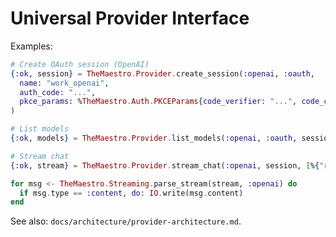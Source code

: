 # Universal Provider Interface

Examples:

```elixir
# Create OAuth session (OpenAI)
{:ok, session} = TheMaestro.Provider.create_session(:openai, :oauth,
  name: "work_openai",
  auth_code: "...",
  pkce_params: %TheMaestro.Auth.PKCEParams{code_verifier: "...", code_challenge: "..."}
)

# List models
{:ok, models} = TheMaestro.Provider.list_models(:openai, :oauth, session)

# Stream chat
{:ok, stream} = TheMaestro.Provider.stream_chat(:openai, session, [%{"role" => "user", "content" => "Hi"}], model: "gpt-4o")

for msg <- TheMaestro.Streaming.parse_stream(stream, :openai) do
  if msg.type == :content, do: IO.write(msg.content)
end
```

See also: `docs/architecture/provider-architecture.md`.

